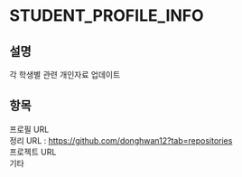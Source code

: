 # STUDENT_PROFILE_INFO
설명
---
각 학생별 관련 개인자료 업데이트 

항목
---
프로필 URL <br/>
정리 URL : https://github.com/donghwan12?tab=repositories <br/>
프로젝트 URL <br/>
기타 
